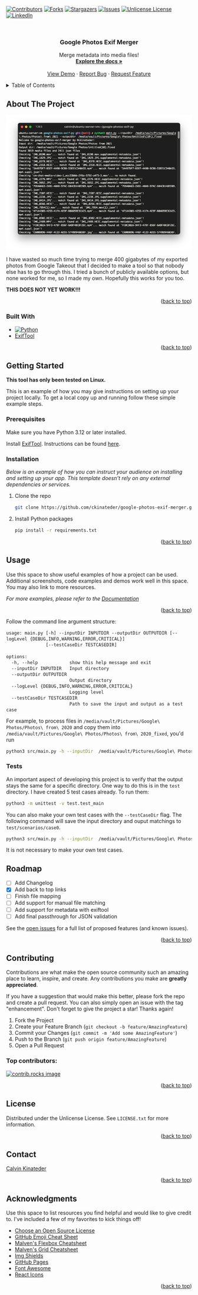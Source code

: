 <a id="readme-top"></a>
<!--
*** Thanks for checking out the Google Photos Exif Merger. If you have a suggestion
*** that would make this better, please fork the repo and create a pull request
*** or simply open an issue with the tag "enhancement".
*** Don't forget to give the project a star!
*** Thanks again! Now go create something AMAZING! :D
-->



<!-- PROJECT SHIELDS -->
<!--
*** I'm using markdown "reference style" links for readability.
*** Reference links are enclosed in brackets [ ] instead of parentheses ( ).
*** See the bottom of this document for the declaration of the reference variables
*** for contributors-url, forks-url, etc. This is an optional, concise syntax you may use.
*** https://www.markdownguide.org/basic-syntax/#reference-style-links
-->
[![Contributors][contributors-shield]][contributors-url]
[![Forks][forks-shield]][forks-url]
[![Stargazers][stars-shield]][stars-url]
[![Issues][issues-shield]][issues-url]
[![Unlicense License][license-shield]][license-url]
[![LinkedIn][linkedin-shield]][linkedin-url]



<!-- PROJECT LOGO -->
<br />
<div align="center">
  <a href="https://github.com/ckinateder/google-photos-exif-merger">
    <!-- <img src="images/logo.png" alt="Logo" width="80" height="80"> -->
  </a>

  <h3 align="center">Google Photos Exif Merger</h3>

  <p align="center">
    Merge metadata into media files!
    <br />
    <a href="https://github.com/ckinateder/google-photos-exif-merger"><strong>Explore the docs »</strong></a>
    <br />
    <br />
    <a href="https://github.com/ckinateder/google-photos-exif-merger">View Demo</a>
    &middot;
    <a href="https://github.com/ckinateder/google-photos-exif-merger/issues/new?labels=bug&template=bug-report---.md">Report Bug</a>
    &middot;
    <a href="https://github.com/ckinateder/google-photos-exif-merger/issues/new?labels=enhancement&template=feature-request---.md">Request Feature</a>
  </p>
</div>



<!-- TABLE OF CONTENTS -->
<details>
  <summary>Table of Contents</summary>
  <ol>
    <li>
      <a href="#about-the-project">About The Project</a>
      <ul>
        <li><a href="#built-with">Built With</a></li>
      </ul>
    </li>
    <li>
      <a href="#getting-started">Getting Started</a>
      <ul>
        <li><a href="#prerequisites">Prerequisites</a></li>
        <li><a href="#installation">Installation</a></li>
      </ul>
    </li>
    <li><a href="#usage">Usage</a></li>
    <li><a href="#roadmap">Roadmap</a></li>
    <li><a href="#contributing">Contributing</a></li>
    <li><a href="#license">License</a></li>
    <li><a href="#contact">Contact</a></li>
    <li><a href="#acknowledgments">Acknowledgments</a></li>
  </ol>
</details>



<!-- ABOUT THE PROJECT -->
## About The Project

![Demo](img/app.png)

I have wasted so much time trying to merge 400 gigabytes of my exported photos from Google Takeout that I decided to make a tool so that nobody else has to go through this. I tried a bunch of publicly available options, but none worked for me, so I made my own. Hopefully this works for you too.

**THIS DOES NOT YET WORK!!!**


<p align="right">(<a href="#readme-top">back to top</a>)</p>



### Built With

* [![Python][Python]][Python]
* [ExifTool](https://exiftool.org/)

<p align="right">(<a href="#readme-top">back to top</a>)</p>



<!-- GETTING STARTED -->
## Getting Started

**This tool has only been tested on Linux.**

This is an example of how you may give instructions on setting up your project locally.
To get a local copy up and running follow these simple example steps.

### Prerequisites

Make sure you have Python 3.12 or later installed. 

Install [ExifTool](https://exiftool.org/). Instructions can be found [here](https://exiftool.org/install.html).

### Installation

_Below is an example of how you can instruct your audience on installing and setting up your app. This template doesn't rely on any external dependencies or services._

1. Clone the repo
   ```sh
   git clone https://github.com/ckinateder/google-photos-exif-merger.git
   ```
2. Install Python packages
   ```sh
   pip install -r requirements.txt
   ```

<p align="right">(<a href="#readme-top">back to top</a>)</p>



<!-- USAGE EXAMPLES -->
## Usage

Use this space to show useful examples of how a project can be used. Additional screenshots, code examples and demos work well in this space. You may also link to more resources.

_For more examples, please refer to the [Documentation](https://example.com)_

<p align="right">(<a href="#readme-top">back to top</a>)</p>

Follow the command line argument structure:

```
usage: main.py [-h] --inputDir INPUTDIR --outputDir OUTPUTDIR [--logLevel {DEBUG,INFO,WARNING,ERROR,CRITICAL}]
               [--testCaseDir TESTCASEDIR]

options:
  -h, --help            show this help message and exit
  --inputDir INPUTDIR   Input directory
  --outputDir OUTPUTDIR
                        Output directory
  --logLevel {DEBUG,INFO,WARNING,ERROR,CRITICAL}
                        Logging level
  --testCaseDir TESTCASEDIR
                        Path to save the input and output as a test case
```

For example, to process files in `/media/vault/Pictures/Google\ Photos/Photos\ from\ 2020` and copy them into `/media/vault/Pictures/Google\ Photos/Photos\ from\ 2020_fixed`, you'd run

```bash
python3 src/main.py -h --inputDir  /media/vault/Pictures/Google\ Photos/Photos\ from\ 2020 --outputDir /media/vault/Pictures/Google\ Photos/Photos\ from\ 2020_fixed
```

### Tests

An important aspect of developing this project is to verify that the output stays the same for a specific directory. One way to do this is in the `test` directory. I have created 5 test cases already. To run them:
```bash
python3 -m unittest -v test.test_main
```

You can also make your own test cases with the `--testCaseDir` flag.
The following command will save the input directory and ouput matchings to `test/scenarios/case0`.
```bash
python3 src/main.py -h --inputDir  /media/vault/Pictures/Google\ Photos/Photos\ from\ 2020 --outputDir /media/vault/Pictures/Google\ Photos/Photos\ from\ 2020_fixed --testCaseDir test/scenarios/case0
```
It is not necessary to make your own test cases.

<!-- ROADMAP -->
## Roadmap

- [ ] Add Changelog
- [x] Add back to top links
- [ ] Finish file mapping
- [ ] Add support for manual file matching
- [ ] Add support for metadata with exiftool
- [ ] Add final passthrough for JSON validation

See the [open issues](https://github.com/ckinateder/google-photos-exif-merger/issues) for a full list of proposed features (and known issues).

<p align="right">(<a href="#readme-top">back to top</a>)</p>



<!-- CONTRIBUTING -->
## Contributing

Contributions are what make the open source community such an amazing place to learn, inspire, and create. Any contributions you make are **greatly appreciated**.

If you have a suggestion that would make this better, please fork the repo and create a pull request. You can also simply open an issue with the tag "enhancement".
Don't forget to give the project a star! Thanks again!

1. Fork the Project
2. Create your Feature Branch (`git checkout -b feature/AmazingFeature`)
3. Commit your Changes (`git commit -m 'Add some AmazingFeature'`)
4. Push to the Branch (`git push origin feature/AmazingFeature`)
5. Open a Pull Request

### Top contributors:

<a href="https://github.com/ckinateder/google-photos-exif-merger/graphs/contributors">
  <img src="https://contrib.rocks/image?repo=ckinateder/google-photos-exif-merger" alt="contrib.rocks image" />
</a>

<p align="right">(<a href="#readme-top">back to top</a>)</p>



<!-- LICENSE -->
## License

Distributed under the Unlicense License. See `LICENSE.txt` for more information.

<p align="right">(<a href="#readme-top">back to top</a>)</p>



<!-- CONTACT -->
## Contact

[Calvin Kinateder](https://calvinkinateder.com)

<p align="right">(<a href="#readme-top">back to top</a>)</p>



<!-- ACKNOWLEDGMENTS -->
## Acknowledgments

Use this space to list resources you find helpful and would like to give credit to. I've included a few of my favorites to kick things off!

* [Choose an Open Source License](https://choosealicense.com)
* [GitHub Emoji Cheat Sheet](https://www.webpagefx.com/tools/emoji-cheat-sheet)
* [Malven's Flexbox Cheatsheet](https://flexbox.malven.co/)
* [Malven's Grid Cheatsheet](https://grid.malven.co/)
* [Img Shields](https://shields.io)
* [GitHub Pages](https://pages.github.com)
* [Font Awesome](https://fontawesome.com)
* [React Icons](https://react-icons.github.io/react-icons/search)

<p align="right">(<a href="#readme-top">back to top</a>)</p>



<!-- MARKDOWN LINKS & IMAGES -->
<!-- https://www.markdownguide.org/basic-syntax/#reference-style-links -->
[contributors-shield]: https://img.shields.io/github/contributors/ckinateder/google-photos-exif-merger.svg?style=for-the-badge
[contributors-url]: https://github.com/ckinateder/google-photos-exif-merger/graphs/contributors
[forks-shield]: https://img.shields.io/github/forks/ckinateder/google-photos-exif-merger.svg?style=for-the-badge
[forks-url]: https://github.com/ckinateder/google-photos-exif-merger/network/members
[stars-shield]: https://img.shields.io/github/stars/ckinateder/google-photos-exif-merger.svg?style=for-the-badge
[stars-url]: https://github.com/ckinateder/google-photos-exif-merger/stargazers
[issues-shield]: https://img.shields.io/github/issues/ckinateder/google-photos-exif-merger.svg?style=for-the-badge
[issues-url]: https://github.com/ckinateder/google-photos-exif-merger/issues
[license-shield]: https://img.shields.io/github/license/ckinateder/google-photos-exif-merger.svg?style=for-the-badge
[license-url]: https://github.com/ckinateder/google-photos-exif-merger/blob/master/LICENSE.txt
[linkedin-shield]: https://img.shields.io/badge/-LinkedIn-black.svg?style=for-the-badge&logo=linkedin&colorB=555
[linkedin-url]: https://linkedin.com/in/othneildrew
[product-screenshot]: images/screenshot.png
[Next.js]: https://img.shields.io/badge/next.js-000000?style=for-the-badge&logo=nextdotjs&logoColor=white
[Next-url]: https://nextjs.org/
[React.js]: https://img.shields.io/badge/React-20232A?style=for-the-badge&logo=react&logoColor=61DAFB
[React-url]: https://reactjs.org/
[Vue.js]: https://img.shields.io/badge/Vue.js-35495E?style=for-the-badge&logo=vuedotjs&logoColor=4FC08D
[Vue-url]: https://vuejs.org/
[Angular.io]: https://img.shields.io/badge/Angular-DD0031?style=for-the-badge&logo=angular&logoColor=white
[Angular-url]: https://angular.io/
[Svelte.dev]: https://img.shields.io/badge/Svelte-4A4A55?style=for-the-badge&logo=svelte&logoColor=FF3E00
[Svelte-url]: https://svelte.dev/
[Laravel.com]: https://img.shields.io/badge/Laravel-FF2D20?style=for-the-badge&logo=laravel&logoColor=white
[Laravel-url]: https://laravel.com
[Bootstrap.com]: https://img.shields.io/badge/Bootstrap-563D7C?style=for-the-badge&logo=bootstrap&logoColor=white
[Bootstrap-url]: https://getbootstrap.com
[JQuery.com]: https://img.shields.io/badge/jQuery-0769AD?style=for-the-badge&logo=jquery&logoColor=white
[JQuery-url]: https://jquery.com 
[Python]: https://img.shields.io/badge/python-3670A0?style=for-the-badge&logo=python&logoColor=ffdd54